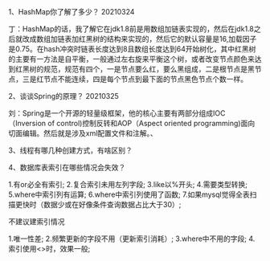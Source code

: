 1、HashMap你了解了多少？   20210324

丁：HashMap的话，我了解它在jdk1.8前是用数组加链表实现的，然后在jdk1.8之后就改成数组加链表加红黑树的结构来实现的，然后它的默认容量是16,加载因子是0.75。在hash冲突时链表长度达到8且数组长度达到64开始树化，其中红黑树的主要有一方法是自平衡，一般通过左右旋来平衡这个树，或者改变节点颜色来达到红黑树的规范，规范有四个，一是节点要么红，要么黑组成，二是根节点是黑节点，三是红节点不能连续，四是每个节点到最下面的节点黑色节点个数一样。

2、谈谈Spring的原理？   20210325

刘：Spring是一个开源的轻量级框架，他的核心主要有两部分组成IOC（Inversion of control)控制反转和AOP（Aspect oriented programming)面向切面编辑。然后就是涉及xml配置文件和注解。、

3、线程有哪几种创建方式，有啥区别？

4、数据库表索引在哪些情况会失效？

1.有or必全有索引;
2.复合索引未用左列字段;
3.like以%开头;
4.需要类型转换;
5.where中索引列有运算;
6.where中索引列使用了函数;
7.如果mysql觉得全表扫描更快时（数据少或在好像条件查询数据占比大于30）;

不建议建索引情况

1.唯一性差;
2.频繁更新的字段不用（更新索引消耗）;
3.where中不用的字段;
4.索引使用<>时，效果一般;